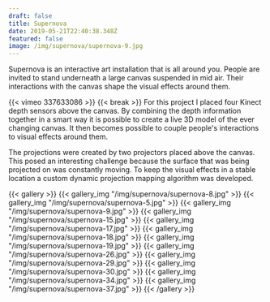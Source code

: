```yaml
---
draft: false
title: Supernova
date: 2019-05-21T22:40:38.348Z
featured: false
image: /img/supernova/supernova-9.jpg
---
```

Supernova is an interactive art installation that is all around you. People are invited to stand underneath a large canvas suspended in mid air. Their interactions with the canvas shape the visual effects around them.

{{< vimeo 337633086 >}}
{{< break >}}
For this project I placed four Kinect depth sensors above the canvas. By combining the depth information together in a smart way it is possible to create a live 3D model of the ever changing canvas. It then becomes possible to couple people's interactions to visual effects around them.

The projections were created by two projectors placed above the canvas. This posed an interesting challenge because the surface that was being projected on was constantly moving. To keep the visual effects in a stable location a custom dynamic projection mapping algorithm was developed.

{{< gallery >}}
{{< gallery_img "/img/supernova/supernova-8.jpg" >}}
{{< gallery_img "/img/supernova/supernova-5.jpg" >}}
{{< gallery_img "/img/supernova/supernova-9.jpg" >}}
{{< gallery_img "/img/supernova/supernova-15.jpg" >}}
{{< gallery_img "/img/supernova/supernova-17.jpg" >}}
{{< gallery_img "/img/supernova/supernova-18.jpg" >}}
{{< gallery_img "/img/supernova/supernova-19.jpg" >}}
{{< gallery_img "/img/supernova/supernova-26.jpg" >}}
{{< gallery_img "/img/supernova/supernova-29.jpg" >}}
{{< gallery_img "/img/supernova/supernova-30.jpg" >}}
{{< gallery_img "/img/supernova/supernova-34.jpg" >}}
{{< gallery_img "/img/supernova/supernova-37.jpg" >}}
{{< /gallery >}}
